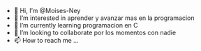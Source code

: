 - 👋 Hi, I’m @Moises-Ney
- 👀 I’m interested in aprender y avanzar mas en la programacion
- 🌱 I’m currently learning programacion en C
- 💞️ I’m looking to collaborate por los momentos con nadie
- 📫 How to reach me ...

<!---
Moises-Ney/Moises-Ney is a ✨ special ✨ repository because its `README.md` (this file) appears on your GitHub profile.
You can click the Preview link to take a look at your changes.
--->
